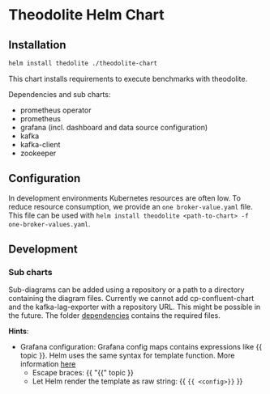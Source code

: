 # Theodolite Helm Chart

## Installation

```sh
helm install thedolite ./theodolite-chart
```

This chart installs requirements to execute benchmarks with theodolite.

Dependencies and sub charts:

- prometheus operator
- prometheus
- grafana (incl. dashboard and data source configuration)
- kafka
- kafka-client
- zookeeper

## Configuration

In development environments Kubernetes resources are often low.  To reduce resource consumption, we provide an `one broker-value.yaml` file. This file can be used with `helm install theodolite <path-to-chart> -f one-broker-values.yaml`.

## Development

### Sub charts

Sub-diagrams can be added using a repository or a path to a directory containing the diagram files. Currently we cannot add cp-confluent-chart and the kafka-lag-exporter with a repository URL. This might be possible in the future. The folder [dependencies](./dependencies) contains the required files.


**Hints**:

- Grafana configuration: Grafana config maps contains expressions like {{ topic }}. Helm uses the same syntax for template function.  More information [here](https://github.com/helm/helm/issues/2798)
  - Escape braces: {{ "{{" topic }}
  - Let Helm render the template as raw string: {{ `{{ <config>}}` }}
  